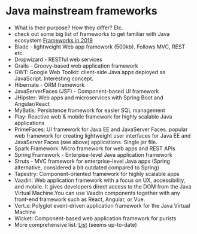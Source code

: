 # Java mainstream frameworks 
* What is their purpose? How they differ? Etc.
* check out some big list of frameworks to get familiar with Java ecosystem
[Frameworks in 2019](https://raygun.com/blog/popular-java-frameworks/)  
* Blade - lightweight Web app framework (500kb). Follows MVC, REST etc.
* Dropwizard - RESTful web services
* Grails - Groovy-based web application framework
* GWT: Google Web Toolkit: client-side Java apps deployed as JavaScript. Interesting concept.
* Hibernate - ORM framework
* JavaServerFaces (JSF) - Component-based UI framework
* JHipster: Web apps and microservices with Spring Boot and Angular/React
* MyBatis: Persistence framework for easier SQL management
* Play: Reactive web & mobile framework for highly scalable Java applications
* PrimeFaces: UI framework for Java EE and JavaServer Faces. popular web framework for creating lightweight user interfaces for Java EE and JavaServer Faces (see above) applications. Single jar file.
* Spark Framework: Micro framework for web apps and REST APIs
* Spring Framework - Enterpise-level Java application framework
* Struts - MVC framework for enterprise-level Java apps (Spring alternative, considered a bit outdated compared to Spring)
* Tapestry: Component-oriented framework for highly scalable apps
* Vaadin: Web application framework with a focus on UX, accessibility, and mobile. It gives developers direct access to the DOM from the Java Virtual Machine.You can use Vaadin components together with any front-end framework such as React, Angular, or Vue. 
* Vert.x: Polyglot event-driven application framework for the Java Virtual Machine
* Wicket: Component-based web application framework for purists
* More comprehensive list: [List](https://en.wikipedia.org/wiki/List_of_Java_frameworks) (seems up-to-date)